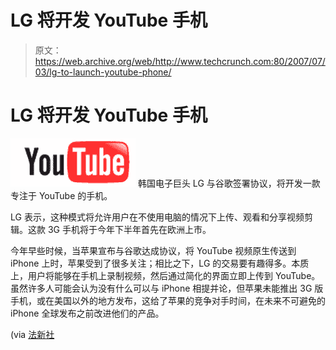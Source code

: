 # LG 将开发 YouTube 手机 

> 原文：<https://web.archive.org/web/http://www.techcrunch.com:80/2007/07/03/lg-to-launch-youtube-phone/>

# LG 将开发 YouTube 手机

[![](img/9ae217b833a8f62de7771a73ddd82fc3.png)](https://web.archive.org/web/20221209124911/http://www.youtube.com/) 韩国电子巨头 LG 与谷歌签署协议，将开发一款专注于 YouTube 的手机。

LG 表示，这种模式将允许用户在不使用电脑的情况下上传、观看和分享视频剪辑。这款 3G 手机将于今年下半年首先在欧洲上市。

今年早些时候，当苹果宣布与谷歌达成协议，将 YouTube 视频原生传送到 iPhone 上时，苹果受到了很多关注；相比之下，LG 的交易要有趣得多。本质上，用户将能够在手机上录制视频，然后通过简化的界面立即上传到 YouTube。虽然许多人可能会认为没有什么可以与 iPhone 相提并论，但苹果未能推出 3G 版手机，或在美国以外的地方发布，这给了苹果的竞争对手时间，在未来不可避免的 iPhone 全球发布之前改进他们的产品。

(via [法新社](https://web.archive.org/web/20221209124911/http://news.yahoo.com/s/afp/20070703/tc_afp/skoreaitlgyoutube)